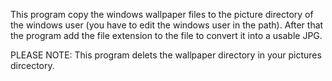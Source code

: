 This program copy the windows wallpaper files to the picture directory of the windows user (you have to edit the windows user in the path).
After that the program add the file extension to the file to convert it into a usable JPG.

PLEASE NOTE: This program delets the wallpaper directory in your pictures dircectory.

